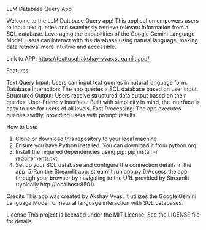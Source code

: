 LLM Database Query App

Welcome to the LLM Database Query app! This application empowers users to input text queries and seamlessly retrieve relevant information from a SQL database. Leveraging the capabilities of the Google Gemini Language Model, users can interact with the database using natural language, making data retrieval more intuitive and accessible.

Link to APP: https://texttosql-akshay-vyas.streamlit.app/

Features:

Text Query Input: Users can input text queries in natural language form.
Database Interaction: The app queries a SQL database based on user input.
Structured Output: Users receive structured data output based on their queries.
User-Friendly Interface: Built with simplicity in mind, the interface is easy to use for users of all levels.
Fast Processing: The app executes queries swiftly, providing users with prompt results.

How to Use:
1) Clone or download this repository to your local machine.
2) Ensure you have Python installed. You can download it from python.org.
3) Install the required dependencies using pip:
            pip install -r requirements.txt
4) Set up your SQL database and configure the connection details in the app.
5)Run the Streamlit app:
            streamlit run app.py
6)Access the app through your browser by navigating to the URL provided by Streamlit (typically http://localhost:8501).

Credits
This app was created by Akshay Vyas. It utilizes the Google Gemini Language Model for natural language interaction with SQL databases.

License
This project is licensed under the MIT License. See the LICENSE file for details.
